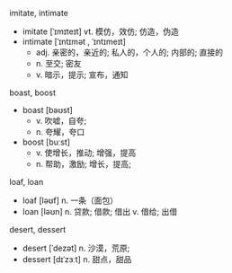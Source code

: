 imitate, intimate
- imitate [ˈɪmɪteɪt] vt. 模仿，效仿; 仿造，伪造
- intimate [ˈɪntɪmət , ˈɪntɪmeɪt]
  - adj. 亲密的，亲近的; 私人的，个人的; 内部的; 直接的
  - n. 至交; 密友
  - v. 暗示，提示; 宣布，通知

boast, boost
- boast [bəʊst]
  - v. 吹嘘，自夸; 
  - n. 夸耀，夸口
- boost [buːst]
  - v. 使增长，推动; 增强，提高
  - n. 帮助，激励; 增长，提高; 

loaf, loan
- loaf [ləʊf] n. 一条（面包）
- loan [ləʊn] n. 贷款; 借款; 借出 v. 借给; 出借

desert, dessert
- desert [ˈdezət] n. 沙漠，荒原; 
- dessert [dɪˈzɜːt] n. 甜点，甜品